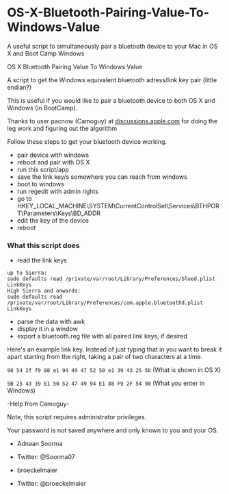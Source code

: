 OS-X-Bluetooth-Pairing-Value-To-Windows-Value
=============================================

A useful script to simultaneously pair a bluetooth device to your Mac in OS X and Boot Camp Windows

OS X Bluetooth Pairing Value To Windows Value

A script to get the Windows equivalent bluetooth adress/link key pair (little endian?)

This is useful if you would like to pair a bluetooth device to both OS X and Windows (in BootCamp).

Thanks to user pacnow (Camoguy) at [discussions.apple.com](https://discussions.apple.com/thread/3113227) for doing the leg work and figuring out the algorithm

Follow these steps to get your bluetooth device working.

-  pair device with windows
-  reboot and pair with OS X
-  run this script/app
-  save the link key/s somewhere you can reach from windows
-  boot to windows
-  run regedit with admin rights
-  go to HKEY_LOCAL_MACHINE\SYSTEM\CurrentControlSet\Services\BTHPORT\Parameters\Keys\BD_ADDR
-  edit the key of the device
-  reboot

### What this script does

- read the link keys
```
up to Sierra:
sudo defaults read /private/var/root/Library/Preferences/blued.plist LinkKeys
High Sierra and onwards:
sudo defaults read /private/var/root/Library/Preferences/com.apple.bluetoothd.plist LinkKeys
````
- parse the data with awk
- display it in a window
- export a bluetooth.reg file with all paired link keys, if desired

Here's an example link key. Instead of just typing that in you want to break it apart starting from the right, taking a pair of two characters at a time.

`98 54 2f f9 88 e1 94 49 47 52 50 e1 39 43 25 5b` (What is shown in OS X)

`5B 25 43 39 E1 50 52 47 49 94 E1 88 F9 2F 54 98` (What you enter in Windows)

 -Help from Camoguy-

Note, this script requires administrator privileges.

Your password is not saved anywhere and only known to you and your OS.

- Adnaan Soorma
- Twitter: @Soorma07

- broeckelmaier
- Twitter: @broeckelmaier
